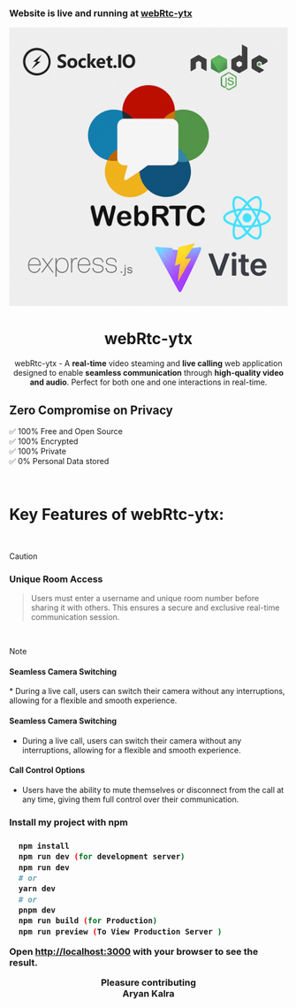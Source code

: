 <h3>Website is live and running at <a href="https://webrtc-ytx.onrender.com/">webRtc-ytx</a></h3>
<div align="center"><img src="/client/public/webrtc-ytx-template.png" /></div>

<div align="center">
<h1>webRtc-ytx</h1>
webRtc-ytx - A <strong>real-time</strong> video steaming and <strong>live calling</strong> web application designed to enable <strong>seamless communication</strong> through <strong>high-quality video and audio</strong>. Perfect for both one and one interactions in real-time.
</div>

<h2>Zero Compromise on Privacy</h2>

✅ 100% Free and Open Source\
✅ 100% Encrypted\
✅ 100% Private\
✅ 0% Personal Data stored

<br>

<h1>Key Features of webRtc-ytx:</h1>

<br>

> [!CAUTION]
>
> <h3>Unique Room Access</h3>
>
> > Users must enter a username and unique room number before sharing it with others. This ensures a secure and exclusive real-time communication session.

<br>

> [!NOTE]
>
> <h4>Seamless Camera Switching</h4>
> * During a live call, users can switch their camera without any interruptions, allowing for a flexible and smooth experience.
> <h4>Seamless Camera Switching</h4>
> <ul>
> <li>During a live call, users can switch their camera without any interruptions, allowing for a flexible and smooth experience.</li>
> </ul>
> <h4>Call Control Options</h4>
> <ul>
> <li>Users have the ability to mute themselves or disconnect from the call at any time, giving them full control over their communication.</li>
> </ul>

<h3>Install my project with npm<h3>

```bash
  npm install
  npm run dev (for development server)
  npm run dev
  # or
  yarn dev
  # or
  pnpm dev
  npm run build (for Production)
  npm run preview (To View Production Server )

```

Open <a href='http://localhost:3000'>http://localhost:3000</a> with your browser to see the result.

<div align="center">

Pleasure contributing\
Aryan Kalra

</div>
